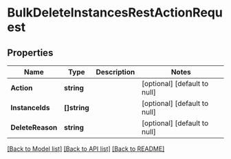 # BulkDeleteInstancesRestActionRequest

## Properties
Name | Type | Description | Notes
------------ | ------------- | ------------- | -------------
**Action** | **string** |  | [optional] [default to null]
**InstanceIds** | **[]string** |  | [optional] [default to null]
**DeleteReason** | **string** |  | [optional] [default to null]

[[Back to Model list]](../README.md#documentation-for-models) [[Back to API list]](../README.md#documentation-for-api-endpoints) [[Back to README]](../README.md)

